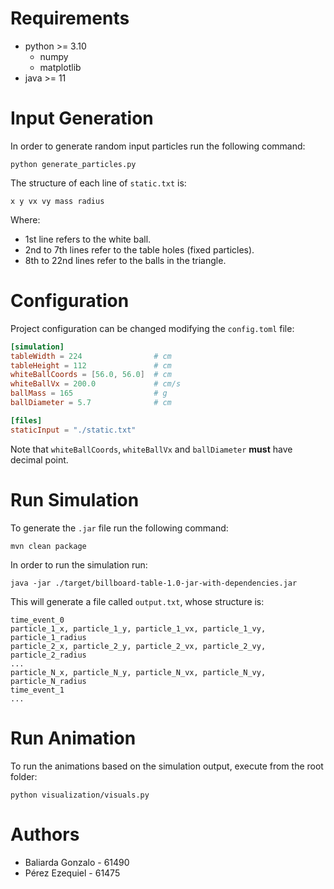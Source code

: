 # Requirements

- python >= 3.10
  - numpy
  - matplotlib
- java >= 11

# Input Generation

In order to generate random input particles run the following command:

```shell
python generate_particles.py
```

The structure of each line of `static.txt` is:

```
x y vx vy mass radius
```

Where:

- 1st line refers to the white ball.
- 2nd to 7th lines refer to the table holes (fixed particles).
- 8th to 22nd lines refer to the balls in the triangle.

# Configuration

Project configuration can be changed modifying the `config.toml` file:

```toml
[simulation]
tableWidth = 224                # cm
tableHeight = 112               # cm
whiteBallCoords = [56.0, 56.0]  # cm
whiteBallVx = 200.0             # cm/s
ballMass = 165                  # g
ballDiameter = 5.7              # cm

[files]
staticInput = "./static.txt"
```

Note that `whiteBallCoords`, `whiteBallVx` and `ballDiameter` **must** have decimal point.

# Run Simulation

To generate the `.jar` file run the following command:

```shell  
mvn clean package
```

In order to run the simulation run:

```shell
java -jar ./target/billboard-table-1.0-jar-with-dependencies.jar
```

This will generate a file called `output.txt`, whose structure is:

```
time_event_0
particle_1_x, particle_1_y, particle_1_vx, particle_1_vy, particle_1_radius
particle_2_x, particle_2_y, particle_2_vx, particle_2_vy, particle_2_radius
...
particle_N_x, particle_N_y, particle_N_vx, particle_N_vy, particle_N_radius
time_event_1
...
```

# Run Animation

To run the animations based on the simulation output, execute from the root folder:

```shell
python visualization/visuals.py
```

# Authors

- Baliarda Gonzalo - 61490
- Pérez Ezequiel - 61475
